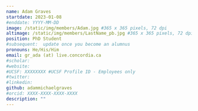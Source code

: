 ```yaml
--- 
name: Adam Graves
startdate: 2023-01-08 
#enddate: YYYY-MM-DD 
image: /static/img/members/Adam.jpg #365 x 365 pixels, 72 dpi 
altimage: /static/img/members/LastName_pb.jpg #365 x 365 pixels, 72 dpi 
position: PhD Student
#subsequent:  update once you become an alumnus
pronouns: He/His/Him
email: gr_ada (at) live.concordia.ca
#scholar: 
#website: 
#UCSF: XXXXXXXX #UCSF Profile ID - Employees only 
#twitter: 
#linkedin: 
github: adammichaelgraves
#orcid: XXXX-XXXX-XXXX-XXXX 
description: "" 
---
```

